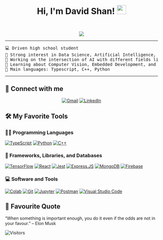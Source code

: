<h1 align="center">
Hi, I'm David Shan!
	<a href="https://github.com/DavidBShan" target="_self">
		<img src="https://media.giphy.com/media/hvRJCLFzcasrR4ia7z/giphy.gif" width="30">
	</a>
</h1>
<br/>
<p align="center">
	<a href="https://github.com/DavidBShan">
		<img src="https://readme-typing-svg.herokuapp.com?font=Fira+Code&pause=1000&random=false&width=435&lines=AI+Developer;Learner;Full+Stack+Developer;Student&center=true&width=380&height=45">
	</a>
</p>

<hr>

<pre>
💻 Driven high school student
📝 Strong interest in Data Science, Artificial Intelligence, and Embedded Development
🔭 Working on the intersection of AI with different fields like Finance, Education, Healthcare, and Biodiversity
🌱 Learning about Computer Vision, Embedded Development, and Competitive Programming
🌟 Main languages: Typescript, C++, Python
</pre>
<hr>

## 🤝 Connect with me
<p align="center">
	<a href="mailto:davidbshan@gmail.com"><img src="https://img.shields.io/badge/Gmail-D14836?style=for-the-badge&logo=gmail&logoColor=white" alt="Gmail"/></a>
	<a href="https://www.linkedin.com/in/david-shan-076a39265"><img src="https://img.shields.io/badge/LinkedIn-0077B5?style=for-the-badge&logo=linkedin&logoColor=white" alt="LinkedIn"/></a>
</p>

## 🛠️ My Favorite Tools

### 👨‍💻 Programming Languages

<p>
    <a href="https://github.com/DavidBShan"><img alt="TypeScript" src="https://img.shields.io/badge/TypeScript-007ACC?style=for-the-badge&logo=typescript&logoColor=white"></a>
    <a href="https://github.com/DavidBShan"><img alt="Python" src="https://img.shields.io/badge/Python-3776AB?style=for-the-badge&logo=python&logoColor=white"></a>
    <a href="https://github.com/DavidBShan"><img alt="C++" src="https://img.shields.io/badge/C%2B%2B-00599C?style=for-the-badge&logo=c%2B%2B&logoColor=white"></a>
    
### 🧰 Frameworks, Libraries, and Databases

<p>
    <a href="https://github.com/DavidBShan"><img alt="TensorFlow" src="https://img.shields.io/badge/TensorFlow-FF6F00?style=for-the-badge&logo=tensorflow&logoColor=white"></a>
    <a href="https://github.com/DavidBShan"><img alt="React" src="https://img.shields.io/badge/React-20232A?style=for-the-badge&logo=react&logoColor=61DAFB"></a>
    <a href="https://github.com/DavidBShan"><img alt="Jest" src="https://img.shields.io/badge/Jest-323330?style=for-the-badge&logo=Jest&logoColor=white"></a>
    <a href="https://github.com/DavidBShan"><img alt="Express.JS" src="https://img.shields.io/badge/Express.js-404D59?style=for-the-badge"></a>
	<a href="https://github.com/DavidBShan"><img alt="MongoDB" src="https://img.shields.io/badge/MongoDB-4EA94B?style=for-the-badge&logo=mongodb&logoColor=white"></a>
    <a href="https://github.com/DavidBShan"><img alt="Firebase" src="https://img.shields.io/badge/Firebase-039BE5?style=for-the-badge&logo=Firebase&logoColor=white"></a>
</p>

### 💻 Software and Tools

<p>
    <a href="https://github.com/DavidBShan"><img alt="Colab" src="https://img.shields.io/badge/Colab-00b56a.svg?logo=google-colab&logoColor=white"></a>
    <a href="https://github.com/DavidBShan"><img alt="Git" src="https://img.shields.io/badge/Git%20-%23F05033.svg?logo=git&logoColor=white"></a>
    <a href="https://github.com/DavidBShan"><img alt="Jupyter" src="https://img.shields.io/badge/Jupyter%20-%23F37626.svg?logo=Jupyter&logoColor=white"></a>
    <a href="https://github.com/DavidBShan"><img alt="Postman" src="https://img.shields.io/badge/Postman-FF6C37?logo=postman&logoColor=white"></a>
    <a href="https://github.com/DavidBShan"><img alt="Visual Studio Code" src="https://img.shields.io/badge/Visual%20Studio%20Code-0078d7.svg?logo=visual-studio-code&logoColor=white"></a>
</p>

## 🚀 Favourite Quote

“When something is important enough, you do it even if the odds are not in your favour.”
– Elon Musk

![Visitors](https://api.visitorbadge.io/api/visitors?path=https%3A%2F%2Fgithub.com%2FDavidBShan%2FDavidBShan&label=Visitors&countColor=%23263759)
